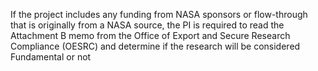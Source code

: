 If the project includes any funding from NASA sponsors or flow-through that is originally from a NASA source, the PI is required to read the Attachment B memo from the Office of Export and Secure Research Compliance (OESRC) and determine if the research will be considered Fundamental or not
